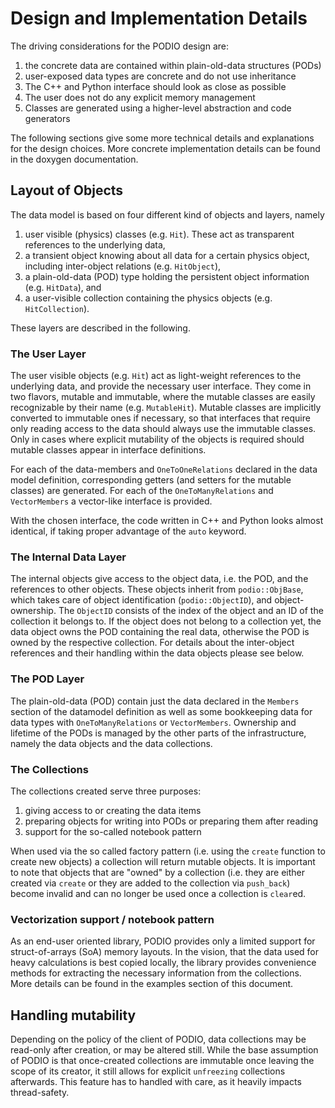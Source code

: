 # Design and Implementation Details

The driving considerations for the PODIO design are:

  1. the concrete data are contained within plain-old-data structures (PODs)
  2. user-exposed data types are concrete and do not use inheritance
  3. The C++ and Python interface should look as close as possible
  4. The user does not do any explicit memory management
  5. Classes are generated using a higher-level abstraction and code generators

The following sections give some more technical details and explanations for the design choices. 
More concrete implementation details can be found in the doxygen documentation.

## Layout of Objects
The data model is based on four different kind of objects and layers, namely

 1. user visible (physics) classes (e.g. `Hit`). These act as transparent references to the underlying data,
 2. a transient object knowing about all data for a certain physics object, including inter-object relations (e.g. `HitObject`),
 3. a plain-old-data (POD) type holding the persistent object information (e.g. `HitData`), and
 4. a user-visible collection containing the physics objects (e.g. `HitCollection`).
 
These layers are described in the following.

### The User Layer

The user visible objects (e.g. `Hit`) act as light-weight references to the underlying data, and provide the necessary user interface. They come in two flavors, mutable and immutable, where the mutable classes are easily recognizable by their name (e.g. `MutableHit`).
Mutable classes are implicitly converted to immutable ones if necessary, so that interfaces that require only reading access to the data should always use the immutable classes. Only in cases where explicit mutability of the objects is required should mutable classes appear in interface definitions.


For each of the data-members and `OneToOneRelations` declared in the data model definition, corresponding getters (and setters for the mutable classes) are generated.
For each of the `OneToManyRelations` and `VectorMembers` a vector-like interface is provided.

With the chosen interface, the code written in C++ and Python looks almost identical, if taking proper advantage of the `auto` keyword.

### The Internal Data Layer

The internal objects give access to the object data, i.e. the POD, and the references to other objects.
These objects inherit from `podio::ObjBase`, which takes care of object identification (`podio::ObjectID`), and object-ownership. The `ObjectID` consists of the index of the object and an ID of the collection it belongs to. If the object does not belong to a collection yet, the data object owns the POD containing the real data, otherwise the POD is owned by the respective collection. For details about the inter-object references and their handling within the data objects please see below.

### The POD Layer
The plain-old-data (POD) contain just the data declared in the `Members` section of the datamodel definition as well as some bookkeeping data for data types with `OneToManyRelations` or `VectorMembers`. Ownership and lifetime of the PODs is managed by the other parts of the infrastructure, namely the data objects and the data collections.

### The Collections

The collections created serve three purposes:

  1. giving access to or creating the data items
  2. preparing objects for writing into PODs or preparing them after reading
  3. support for the so-called notebook pattern
  
When used via the so called factory pattern (i.e. using the `create` function to create new objects) a collection will return mutable objects. 
It is important to note that objects that are "owned" by a collection (i.e. they are either created via `create` or they are added to the collection via `push_back`) become invalid and can no longer be used once a collection is `clear`ed.

### Vectorization support / notebook pattern

As an end-user oriented library, PODIO provides only a limited support for struct-of-arrays (SoA) memory layouts. In the vision, that the data used for heavy calculations is best copied locally, the library provides convenience methods for extracting the necessary information from the collections. More details can be found in the examples section of this document.

## Handling mutability

Depending on the policy of the client of PODIO, data collections may be read-only after creation, or may be altered still.
While the base assumption of PODIO is that once-created collections are immutable once leaving the scope of its creator, 
it still allows for explicit `unfreezing` collections afterwards. 
This feature has to handled with care, as it heavily impacts thread-safety.


